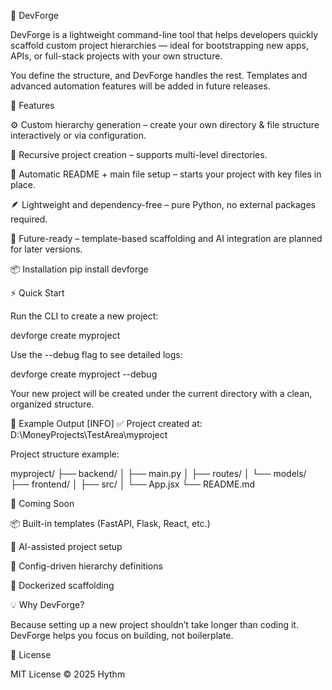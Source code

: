 🧱 DevForge

DevForge is a lightweight command-line tool that helps developers quickly scaffold custom project hierarchies — ideal for bootstrapping new apps, APIs, or full-stack projects with your own structure.

You define the structure, and DevForge handles the rest.
Templates and advanced automation features will be added in future releases.

🚀 Features

⚙️ Custom hierarchy generation – create your own directory & file structure interactively or via configuration.

📂 Recursive project creation – supports multi-level directories.

🧾 Automatic README + main file setup – starts your project with key files in place.

🪶 Lightweight and dependency-free – pure Python, no external packages required.

🧠 Future-ready – template-based scaffolding and AI integration are planned for later versions.

📦 Installation
pip install devforge

⚡ Quick Start

Run the CLI to create a new project:

devforge create myproject


Use the --debug flag to see detailed logs:

devforge create myproject --debug


Your new project will be created under the current directory with a clean, organized structure.

🧰 Example Output
[INFO] ✅ Project created at: D:\MoneyProjects\TestArea\myproject


Project structure example:

myproject/
├── backend/
│   ├── main.py
│   ├── routes/
│   └── models/
├── frontend/
│   ├── src/
│   └── App.jsx
└── README.md

🧩 Coming Soon

📦 Built-in templates (FastAPI, Flask, React, etc.)

🧠 AI-assisted project setup

🧱 Config-driven hierarchy definitions

🐳 Dockerized scaffolding

💡 Why DevForge?

Because setting up a new project shouldn’t take longer than coding it.
DevForge helps you focus on building, not boilerplate.

🪪 License

MIT License © 2025 Hythm